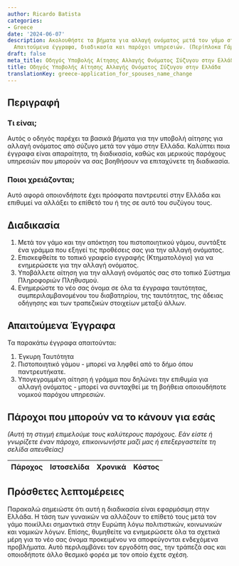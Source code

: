 ```yaml
---
author: Ricardo Batista
categories:
- Greece
date: '2024-06-07'
description: Ακολουθήστε τα βήματα για αλλαγή ονόματος μετά τον γάμο στην Ελλάδα.
  Απαιτούμενα έγγραφα, διαδικασία και παρόχοι υπηρεσιών. (Περίπλοκα Γάμου)
draft: false
meta_title: Οδηγός Υποβολής Αίτησης Αλλαγής Ονόματος Σύζυγου στην Ελλάδα
title: Οδηγός Υποβολής Αίτησης Αλλαγής Ονόματος Σύζυγου στην Ελλάδα
translationKey: greece-application_for_spouses_name_change
---
```



## Περιγραφή
### Τι είναι;
Αυτός ο οδηγός παρέχει τα βασικά βήματα για την υποβολή αίτησης για αλλαγή ονόματος από σύζυγο μετά τον γάμο στην Ελλάδα. Καλύπτει ποια έγγραφα είναι απαραίτητα, τη διαδικασία, καθώς και μερικούς παρόχους υπηρεσιών που μπορούν να σας βοηθήσουν να επιταχύνετε τη διαδικασία.

### Ποιοι χρειάζονται;
Αυτό αφορά οποιονδήποτε έχει πρόσφατα παντρευτεί στην Ελλάδα και επιθυμεί να αλλάξει το επίθετό του ή της σε αυτό του συζύγου τους.

## Διαδικασία
1. Μετά τον γάμο και την απόκτηση του πιστοποιητικού γάμου, συντάξτε ένα γράμμα που εξηγεί τις προθέσεις σας για την αλλαγή ονόματος.
2. Επισκεφθείτε το τοπικό γραφείο εγγραφής (Κτηματολόγιο) για να ενημερώσετε για την αλλαγή ονόματος.
3. Υποβάλλετε αίτηση για την αλλαγή ονόματός σας στο τοπικό Σύστημα Πληροφοριών Πληθυσμού.
4. Ενημερώστε το νέο σας όνομα σε όλα τα έγγραφα ταυτότητας, συμπεριλαμβανομένου του διαβατηρίου, της ταυτότητας, της άδειας οδήγησης και των τραπεζικών στοιχείων μεταξύ άλλων.

## Απαιτούμενα Έγγραφα
Τα παρακάτω έγγραφα απαιτούνται:
1. Έγκυρη Ταυτότητα
2. Πιστοποιητικό γάμου - μπορεί να ληφθεί από το δήμο όπου παντρευτήκατε.
3. Υπογεγραμμένη αίτηση ή γράμμα που δηλώνει την επιθυμία για αλλαγή ονόματος - μπορεί να συνταχθεί με τη βοήθεια οποιουδήποτε νομικού παρόχου υπηρεσιών.

## Πάροχοι που μπορούν να το κάνουν για εσάς

_(Αυτή τη στιγμή επιμελούμε τους καλύτερους παρόχους. Εάν είστε ή γνωρίζετε έναν πάροχο, επικοινωνήστε μαζί μας ή επεξεργαστείτε τη σελίδα απευθείας)_

| Πάροχος | Ιστοσελίδα | Χρονικά | Κόστος |
| --------------- | --------------- | :-------------: | :-------------: |

## Πρόσθετες λεπτομέρειες
Παρακαλώ σημειώστε ότι αυτή η διαδικασία είναι εφαρμόσιμη στην Ελλάδα. Η τάση των γυναικών να αλλάζουν το επίθετό τους μετά τον γάμο ποικίλλει σημαντικά στην Ευρώπη λόγω πολιτιστικών, κοινωνικών και νομικών λόγων. Επίσης, θυμηθείτε να ενημερώσετε όλα τα σχετικά μέρη για το νέο σας όνομα προκειμένου να αποφεύγονται ενδεχόμενα προβλήματα. Αυτό περιλαμβάνει τον εργοδότη σας, την τράπεζά σας και οποιοδήποτε άλλο θεσμικό φορέα με τον οποίο έχετε σχέση.